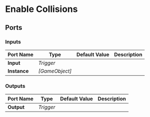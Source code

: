 # Enable Collisions

## Ports

### Inputs

Port Name|Type|Default Value|Description
---|---|---|---
**Input**|_Trigger_||
**Instance**|_[GameObject]_||
### Outputs

Port Name|Type|Default Value|Description
---|---|---|---
**Output**|_Trigger_||
